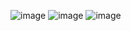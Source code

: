![image](https://github.com/user-attachments/assets/ce5ed37f-8315-4c1a-a82b-dc36b2b92be1)
![image](https://github.com/user-attachments/assets/1a60f41a-db99-4d3f-893a-b3930c71a670)
![image](https://github.com/user-attachments/assets/7a680d7e-5fed-4c7c-9bc3-fb28564ed492)
